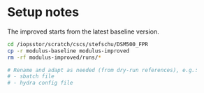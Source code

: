 # Setup notes

The improved starts from the latest baseline version.

```sh
cd /iopsstor/scratch/cscs/stefschu/DSM500_FPR
cp -r modulus-baseline modulus-improved
rm -rf modulus-improved/runs/*

# Rename and adapt as needed (from dry-run references), e.g.:
# - sbatch file
# - hydra config file
```
